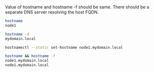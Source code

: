Value of hostname and hostname -f should be same. There should be a separate DNS server resolving the host FQDN.

```sh
hostname
node1

hostname -d
mydomain.local

hostnamectl --static set-hostname node1.mydomain.local

hostname && hostname -f
node1.mydomain.local
node1.mydomain.local
```